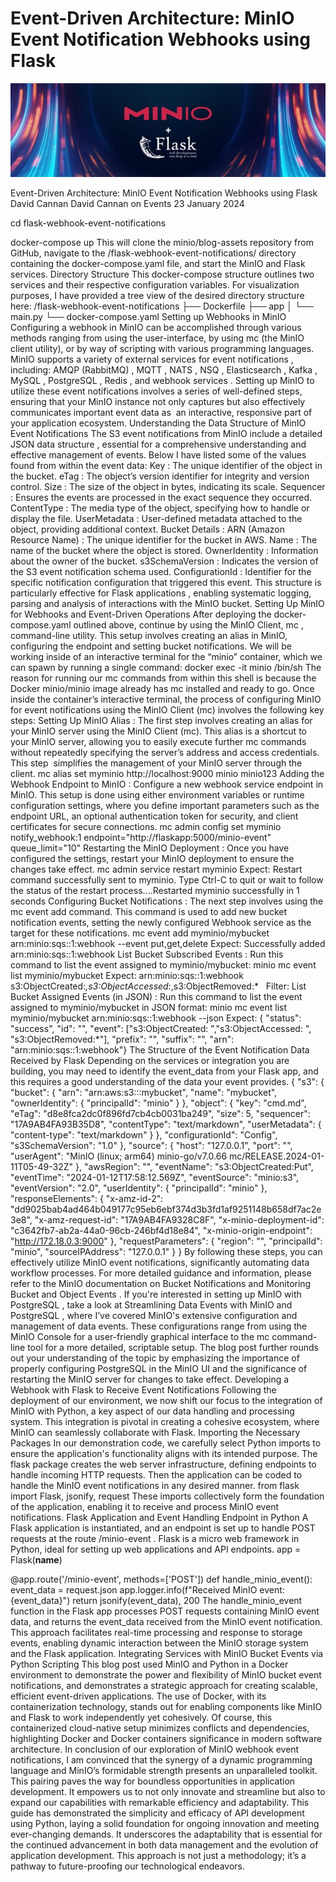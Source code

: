 # Event-Driven Architecture: MinIO Event Notification Webhooks using Flask

![Header Image](articles/images/Event-Driven_Architecture__MinIO_Event_Notification_Webhooks_using_Flask.jpg)

Event-Driven Architecture: MinIO Event Notification Webhooks using Flask
David Cannan
David Cannan
on
Events
23 January 2024

cd flask-webhook-event-notifications

docker-compose up
This will clone the
minio/blog-assets
repository from GitHub, navigate to the
/flask-webhook-event-notifications/
directory containing the
docker-compose.yaml
file, and start the MinIO and Flask services.
Directory Structure
This docker-compose structure outlines two services and their respective configuration variables. For visualization purposes, I have provided a tree view of the desired directory structure here:
/flask-webhook-event-notifications
├── Dockerfile
├── app
│       └── main.py
└── docker-compose.yaml
Setting up Webhooks in MinIO
Configuring a webhook in MinIO can be accomplished through various methods ranging from using the user-interface, by using
mc
(the MinIO client utility), or by way of scripting with various programming languages.
MinIO supports a
variety of external services for event notifications
, including:
AMQP (RabbitMQ)
,
MQTT
,
NATS
,
NSQ
,
Elasticsearch
,
Kafka
,
MySQL
,
PostgreSQL
,
Redis
, and
webhook services
.
Setting up MinIO to utilize these
event notifications
involves a series of well-defined steps, ensuring that your MinIO instance not only captures but also effectively communicates important event data as  an interactive, responsive part of your application ecosystem.
Understanding the Data Structure of MinIO Event Notifications
The S3 event notifications from MinIO include a
detailed JSON data structure
, essential for a comprehensive understanding and effective management of events. Below I have listed some of the values found from within the event data:
Key
: The unique identifier of the object in the bucket.
eTag
: The object’s version identifier for integrity and version control.
Size
: The size of the object in bytes, indicating its scale.
Sequencer
: Ensures the events are processed in the exact sequence they occurred.
ContentType
: The media type of the object, specifying how to handle or display the file.
UserMetadata
: User-defined metadata attached to the object, providing additional context.
Bucket Details
:
ARN (Amazon Resource Name)
: The unique identifier for the bucket in AWS.
Name
: The name of the bucket where the object is stored.
OwnerIdentity
: Information about the owner of the bucket.
s3SchemaVersion
: Indicates the version of the S3 event notification schema used.
ConfigurationId
: Identifier for the specific notification configuration that triggered this event.
This structure is particularly effective for
Flask applications
, enabling systematic logging, parsing and analysis of interactions with the MinIO bucket.
Setting Up MinIO for Webhooks and Event-Driven Operations
After deploying the
docker-compose.yaml
outlined above, continue by using the MinIO Client,
mc
, command-line utility. This setup involves creating an alias in MinIO, configuring the endpoint and setting bucket notifications.
We will be working inside of an interactive terminal for the
“minio”
container, which we can spawn by running a single command:
docker exec -it minio /bin/sh
The reason for running our mc commands from within this shell is because the Docker
minio/minio
image already has
mc
installed and ready to go.
Once inside the container’s interactive terminal, the process of configuring MinIO for event notifications using the MinIO Client (mc) involves the following key steps:
Setting Up MinIO Alias
: The first step involves creating an alias for your MinIO server using the MinIO Client (mc). This alias is a shortcut to your MinIO server, allowing you to easily execute further mc commands without repeatedly specifying the server’s address and access credentials. This step  simplifies the management of your MinIO server through the client.
mc alias set myminio http://localhost:9000 minio minio123
Adding the Webhook Endpoint to MinIO
: Configure a new webhook service endpoint in MinIO. This setup is done using either environment variables or runtime configuration settings, where you define important parameters such as the endpoint URL, an optional authentication token for security, and client certificates for secure connections.
mc admin config set myminio notify_webhook:1 endpoint="http://flaskapp:5000/minio-event" queue_limit="10"
Restarting the MinIO Deployment
: Once you have configured the settings, restart your MinIO deployment to ensure the changes take effect.
mc admin service restart myminio
Expect:
Restart command successfully sent to myminio. Type Ctrl-C to quit or wait to follow the status of the restart process....Restarted myminio successfully in 1 seconds
Configuring Bucket Notifications
: The next step involves using the mc event add command. This command is used to add new bucket notification events, setting the newly configured Webhook service as the target for these notifications.
mc event add myminio/mybucket arn:minio:sqs::1:webhook --event put,get,delete
Expect:
Successfully added arn:minio:sqs::1:webhook
List Bucket Subscribed Events
: Run this command to list the event assigned to myminio/mybucket:
minio mc event list myminio/mybucket
Expect:
arn:minio:sqs::1:webhook   s3:ObjectCreated:*,s3:ObjectAccessed:*,s3:ObjectRemoved:*   Filter:
List Bucket Assigned Events (in JSON)
: Run this command to list the event assigned to myminio/mybucket in JSON format:
minio mc event list myminio/mybucket arn:minio:sqs::1:webhook --json
Expect:
{ "status": "success", "id": "", "event": ["s3:ObjectCreated:
","s3:ObjectAccessed:
", "s3:ObjectRemoved:*"], "prefix": "", "suffix": "", "arn": "arn:minio:sqs::1:webhook"}
The Structure of the Event Notification Data Received by Flask
Depending on the services or integration you are building, you may need to identify the event_data from your Flask app, and this requires a good understanding of the data your event provides.
{
"s3": {
"bucket": {
"arn": "arn:aws:s3:::mybucket",
"name": "mybucket",
"ownerIdentity": {
"principalId": "minio"
}
},
"object": {
"key": "cmd.md",
"eTag": "d8e8fca2dc0f896fd7cb4cb0031ba249",
"size": 5,
"sequencer": "17A9AB4FA93B35D8",
"contentType": "text/markdown",
"userMetadata": {
"content-type": "text/markdown"
}
},
"configurationId": "Config",
"s3SchemaVersion": "1.0"
},
"source": {
"host": "127.0.0.1",
"port": "",
"userAgent": "MinIO (linux; arm64) minio-go/v7.0.66 mc/RELEASE.2024-01-11T05-49-32Z"
},
"awsRegion": "",
"eventName": "s3:ObjectCreated:Put",
"eventTime": "2024-01-12T17:58:12.569Z",
"eventSource": "minio:s3",
"eventVersion": "2.0",
"userIdentity": {
"principalId": "minio"
},
"responseElements": {
"x-amz-id-2": "dd9025bab4ad464b049177c95eb6ebf374d3b3fd1af9251148b658df7ac2e3e8",
"x-amz-request-id": "17A9AB4FA9328C8F",
"x-minio-deployment-id": "c3642fb7-ab2a-44a0-96cb-246bf4d18e84",
"x-minio-origin-endpoint": "http://172.18.0.3:9000"
},
"requestParameters": {
"region": "",
"principalId": "minio",
"sourceIPAddress": "127.0.0.1"
}
}
By following these steps, you can effectively utilize MinIO event notifications, significantly automating data workflow processes. For more detailed guidance and information, please refer to the MinIO documentation on
Bucket Notifications
and
Monitoring Bucket and Object Events
.
If you're interested in setting up
MinIO with PostgreSQL
, take a look at
Streamlining Data Events with MinIO and PostgreSQL
, where I’ve covered MinIO's extensive configuration and management of data events. These configurations range from using the
MinIO Console
for a user-friendly graphical interface to the
mc
command-line tool
for a more detailed, scriptable setup. The blog post further rounds out your understanding of the topic by emphasizing the importance of properly configuring PostgreSQL in the MinIO UI and the significance of restarting the MinIO server for changes to take effect.
Developing a Webhook with Flask to Receive Event Notifications
Following the deployment of our environment, we now shift our focus to the integration of MinIO with Python, a key aspect of our data handling and processing system. This integration is pivotal in creating a cohesive ecosystem, where MinIO can seamlessly collaborate with Flask.
Importing the Necessary Packages
In our demonstration code, we carefully select Python imports to ensure the application's functionality aligns with its intended purpose. The
flask
package creates the web server infrastructure, defining endpoints to handle incoming HTTP requests. Then the application can be coded to handle the MinIO event notifications in any desired manner.
from flask import  Flask, jsonify, request
These imports collectively form the foundation of the application, enabling it to receive and process MinIO event notifications.
Flask Application and Event Handling Endpoint in Python
A Flask application is instantiated, and an endpoint is set up to handle POST requests at the route
/minio-event
. Flask is a micro web framework in Python, ideal for setting up web applications and API endpoints.
app = Flask(__name__)

@app.route('/minio-event', methods=['POST'])
def handle_minio_event():
event_data = request.json
app.logger.info(f"Received MinIO event: {event_data}")
return jsonify(event_data), 200
The
handle_minio_event
function in the Flask app processes POST requests containing MinIO event data, and returns the
event_data
received from the MinIO event notification.
This approach facilitates real-time processing and response to storage events, enabling dynamic interaction between the MinIO storage system and the Flask application.
Integrating Services with MinIO Bucket Events via Python Scripting
This blog post used MinIO and Python in a Docker environment to demonstrate the power and flexibility of MinIO bucket event notifications, and demonstrates a strategic approach for creating scalable, efficient event-driven applications.
The use of Docker, with its containerization technology, stands out for enabling components like MinIO and Flask to work independently yet cohesively. Of course, this containerized cloud-native setup minimizes conflicts and dependencies, highlighting Docker and Docker containers significance in modern software architecture.
In conclusion of our exploration of MinIO webhook event notifications, I am convinced that the synergy of a dynamic programming language and MinIO’s formidable strength presents an unparalleled toolkit. This pairing paves the way for boundless opportunities in application development. It empowers us to not only innovate and streamline but also to expand our capabilities with remarkable efficiency and adaptability.
This guide has demonstrated the simplicity and efficacy of API development using Python, laying a solid foundation for ongoing innovation and meeting ever-changing demands. It underscores the adaptability that is essential for the continued advancement in both data management and the evolution of application development. This approach is not just a methodology; it’s a pathway to future-proofing our technological endeavors.
